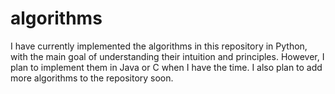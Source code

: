 # algorithms
I have currently implemented the algorithms in this repository in Python, with the main goal of understanding their intuition and principles. However, I plan to implement them in Java or C when I have the time. I also plan to add more algorithms to the repository soon.



